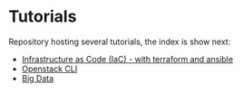 # Tutorials

Repository hosting several tutorials, the index is show next:

* [Infrastructure as Code (IaC) - with terraform and ansible](iac/iac.md)
* [Openstack CLI](openstack-cli/oscli.md)
* [Big Data](big-data/bigdata.md)
